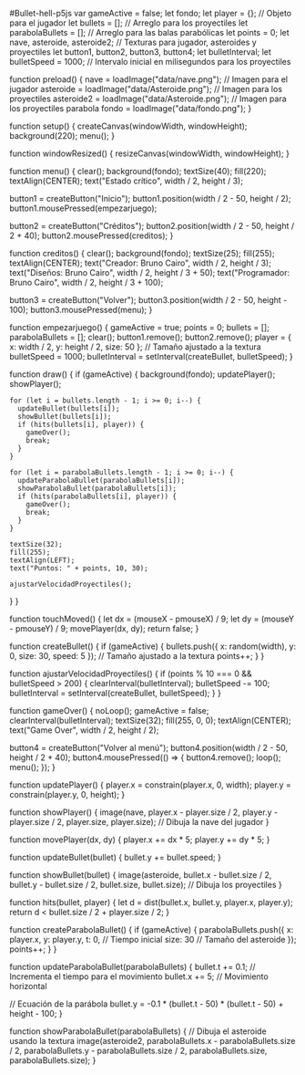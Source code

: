 #Bullet-hell-p5js
var gameActive = false; 
let fondo;
let player = {}; // Objeto para el jugador
let bullets = []; // Arreglo para los proyectiles
let parabolaBullets = []; // Arreglo para las balas parabólicas
let points = 0;
let nave, asteroide, asteroide2; // Texturas para jugador, asteroides y proyectiles
let button1, button2, button3, button4;
let bulletInterval;
let bulletSpeed = 1000; // Intervalo inicial en milisegundos para los proyectiles

function preload() {
  nave = loadImage("data/nave.png"); // Imagen para el jugador
  asteroide = loadImage("data/Asteroide.png"); // Imagen para los proyectiles
  asteroide2 = loadImage("data/Asteroide.png"); // Imagen para los proyectiles parabola
  fondo = loadImage("data/fondo.png");
}

function setup() {
  createCanvas(windowWidth, windowHeight); 
  background(220);
  menu();
}

function windowResized() {
  resizeCanvas(windowWidth, windowHeight);
}

function menu() {
  clear();
  background(fondo);
  textSize(40); 
  fill(220); 
  textAlign(CENTER);
  text("Estado crítico", width / 2, height / 3); 

  button1 = createButton("Inicio");
  button1.position(width / 2 - 50, height / 2);
  button1.mousePressed(empezarjuego);

  button2 = createButton("Créditos");
  button2.position(width / 2 - 50, height / 2 + 40);
  button2.mousePressed(creditos);
}

function creditos() {
  clear();
  background(fondo);
  textSize(25);
  fill(255);
  textAlign(CENTER);
  text("Creador: Bruno Cairo", width / 2, height / 3);
  text("Diseños: Bruno Cairo", width / 2, height / 3 + 50);
  text("Programador: Bruno Cairo", width / 2, height / 3 + 100);

  button3 = createButton("Volver");
  button3.position(width / 2 - 50, height - 100);
  button3.mousePressed(menu);
}

function empezarjuego() {
  gameActive = true;
  points = 0;
  bullets = [];
  parabolaBullets = [];
  clear();
  button1.remove();
  button2.remove();
  player = { x: width / 2, y: height / 2, size: 50 }; // Tamaño ajustado a la textura
  bulletSpeed = 1000;
  bulletInterval = setInterval(createBullet, bulletSpeed);
}

function draw() {
  if (gameActive) {
    background(fondo);
    updatePlayer();
    showPlayer();

    for (let i = bullets.length - 1; i >= 0; i--) {
      updateBullet(bullets[i]);
      showBullet(bullets[i]);
      if (hits(bullets[i], player)) {
        gameOver();
        break;
      }
    }
    
    for (let i = parabolaBullets.length - 1; i >= 0; i--) {
      updateParabolaBullet(parabolaBullets[i]);
      showParabolaBullet(parabolaBullets[i]);
      if (hits(parabolaBullets[i], player)) {
        gameOver();
        break;
      }
    }

    textSize(32);
    fill(255);
    textAlign(LEFT);
    text("Puntos: " + points, 10, 30);

    ajustarVelocidadProyectiles();
  }
}

function touchMoved() {
  let dx = (mouseX - pmouseX) / 9;
  let dy = (mouseY - pmouseY) / 9;
  movePlayer(dx, dy);
  return false;
}

function createBullet() {
  if (gameActive) {
    bullets.push({ x: random(width), y: 0, size: 30, speed: 5 }); // Tamaño ajustado a la textura
    points++;
  }
}

function ajustarVelocidadProyectiles() {
  if (points % 10 === 0 && bulletSpeed > 200) {
    clearInterval(bulletInterval);
    bulletSpeed -= 100;
    bulletInterval = setInterval(createBullet, bulletSpeed);
  }
}

function gameOver() {
  noLoop();
  gameActive = false;
  clearInterval(bulletInterval);
  textSize(32);
  fill(255, 0, 0);
  textAlign(CENTER);
  text("Game Over", width / 2, height / 2);

  button4 = createButton("Volver al menú");
  button4.position(width / 2 - 50, height / 2 + 40);
  button4.mousePressed(() => {
    button4.remove();
    loop();
    menu();
  });
}

function updatePlayer() {
  player.x = constrain(player.x, 0, width);
  player.y = constrain(player.y, 0, height);
}

function showPlayer() {
  image(nave, player.x - player.size / 2, player.y - player.size / 2, player.size, player.size); // Dibuja la nave del jugador
}

function movePlayer(dx, dy) {
  player.x += dx * 5;
  player.y += dy * 5;
}

function updateBullet(bullet) {
  bullet.y += bullet.speed;
}

function showBullet(bullet) {
  image(asteroide, bullet.x - bullet.size / 2, bullet.y - bullet.size / 2, bullet.size, bullet.size); // Dibuja los proyectiles
}

function hits(bullet, player) {
  let d = dist(bullet.x, bullet.y, player.x, player.y);
  return d < bullet.size / 2 + player.size / 2;
}

function createParabolaBullet() {
  if (gameActive) {
    parabolaBullets.push({ 
      x: player.x, 
      y: player.y, 
      t: 0, // Tiempo inicial
      size: 30 // Tamaño del asteroide
    });
    points++;
  }
}

function updateParabolaBullet(parabolaBullets) {
  bullet.t += 0.1; // Incrementa el tiempo para el movimiento
  bullet.x += 5; // Movimiento horizontal

  // Ecuación de la parábola
  bullet.y = -0.1 * (bullet.t - 50) * (bullet.t - 50) + height - 100; 
}

function showParabolaBullet(parabolaBullets) {
  // Dibuja el asteroide usando la textura
  image(asteroide2, parabolaBullets.x - parabolaBullets.size / 2, parabolaBullets.y - parabolaBullets.size / 2, parabolaBullets.size, parabolaBullets.size); 
}

